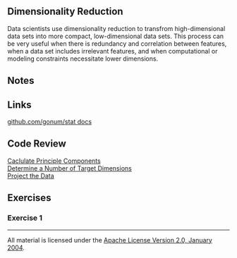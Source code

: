 ## Dimensionality Reduction

Data scientists use dimensionality reduction to transfrom high-dimensional data sets into more compact, low-dimensional data sets.  This process can be very useful when there is redundancy and correlation between features, when a data set includes irrelevant features, and when computational or modeling constraints necessitate lower dimensions.

## Notes

## Links

[github.com/gonum/stat docs](https://godoc.org/github.com/gonum/stat)  

## Code Review

[Caclulate Principle Components](example1/example1.go)  
[Determine a Number of Target Dimensions](example2/example2.go)  
[Project the Data](example3/example3.go)  


## Exercises

### Exercise 1

___
All material is licensed under the [Apache License Version 2.0, January 2004](http://www.apache.org/licenses/LICENSE-2.0).

